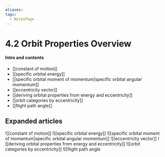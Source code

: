 ```yaml
---
aliases: 
tags:
  - NotesPage
---
```


# 4.2 Orbit Properties Overview

#### Intro and contents
- [[constant of motion]]
- [[specific orbital energy]]
- [[specific orbital moment of momentum|specific orbital angular momentum]]
- [[eccentricity vector]]
- [[deriving orbital properties from energy and eccentricity]]
- [[orbit categories by eccentricity]]
- [[flight path angle]]


## Expanded articles
![[constant of motion]]
![[specific orbital energy]]
![[specific orbital moment of momentum|specific orbital angular momentum]]
![[eccentricity vector]]
![[deriving orbital properties from energy and eccentricity]]
![[orbit categories by eccentricity]]
![[flight path angle
